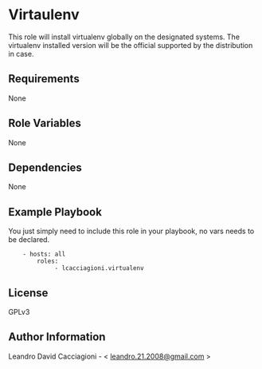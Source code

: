 Virtaulenv
=========

This role will install virtualenv globally on the designated systems. The virtualenv installed version will be the official supported by the distribution in case.

Requirements
------------

None

Role Variables
--------------

None

Dependencies
------------

None

Example Playbook
----------------

You just simply need to include this role in your playbook, no vars needs to be declared.

```
	- hosts: all
		roles:
			 - lcacciagioni.virtualenv
```
License
-------

GPLv3

Author Information
------------------

Leandro David Cacciagioni - < leandro.21.2008@gmail.com >
